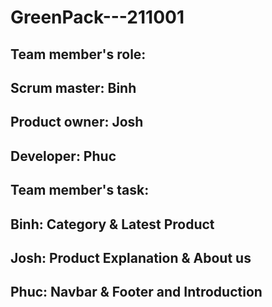 # GreenPack---211001

## Team member's role:

## Scrum master: Binh

## Product owner: Josh

## Developer: Phuc

## Team member's task:

## Binh: Category & Latest Product

## Josh: Product Explanation & About us

## Phuc: Navbar & Footer and Introduction
